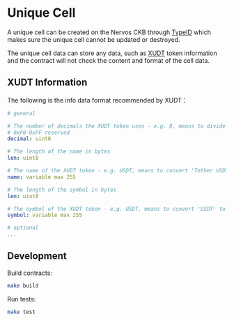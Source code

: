 # Unique Cell

A unique cell can be created on the Nervos CKB through [TypeID](https://github.com/nervosnetwork/rfcs/blob/master/rfcs/0022-transaction-structure/0022-transaction-structure.md#type-id) which makes sure the unique cell cannot be updated or destroyed. 

The unique cell data can store any data, such as [XUDT](https://talk.nervos.org/t/rfc-extensible-udt/5337) token information and the contract will not check the content and format of the cell data.

## XUDT Information

The following is the info data format recommended by XUDT：

```yaml
# general

# The number of decimals the XUDT token uses - e.g. 8, means to divide the token amount by 100000000 to get its user representation. 
# 0xF0-0xFF reserved
decimal: uint8  

# The length of the name in bytes
len: uint8

# The name of the XUDT token - e.g. USDT, means to convert 'Tether USDT' to hex form '0x5465746865722055534454'
name: variable max 255

# The length of the symbol in bytes
len: uint8

# The symbol of the XUDT token - e.g. USDT, means to convert 'USDT' to hex form '0x55534454'
symbol: variable max 255

# optional
...

```

## Development

Build contracts:

``` sh
make build
```

Run tests:

``` sh
make test
```
